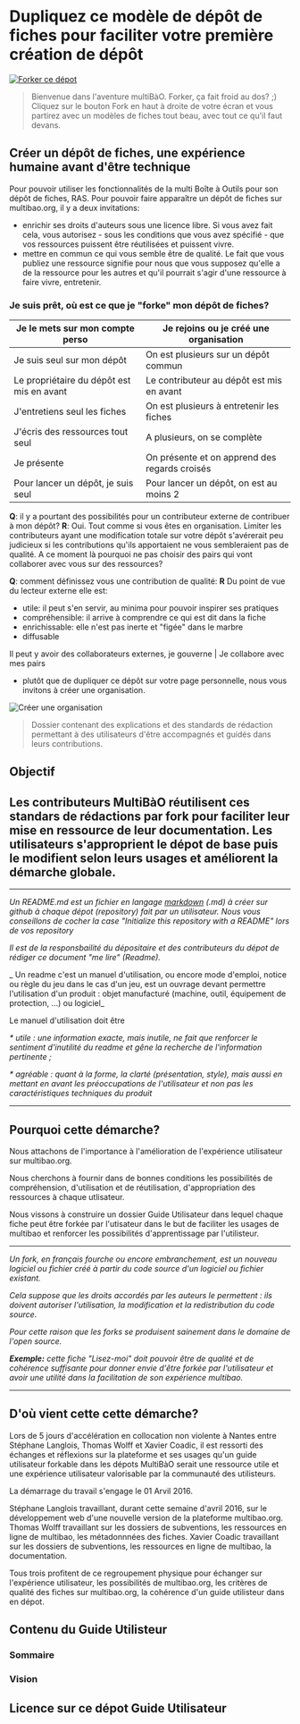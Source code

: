 # Dupliquez ce modèle de dépôt de fiches pour faciliter votre première création de dépôt

[![Forker ce dépot](https://raw.githubusercontent.com/multibao/guideutilisateur/master/media/Scrab.png)](https://github.com/multibao/guideutilisateur#fork-destination-box)

> Bienvenue dans l'aventure multiBàO. Forker, ça fait froid au dos? ;) Cliquez sur le bouton Fork en haut à droite de votre écran et vous partirez avec un modèles de fiches tout beau, avec tout ce qu'il faut devans. 

## Créer un dépôt de fiches, une expérience humaine avant d'être technique

Pour pouvoir utiliser les fonctionnalités de la multi Boîte à Outils pour son dépôt de fiches, RAS.
Pour pouvoir faire apparaître un dépôt de fiches sur multibao.org, il y a deux invitations: 
* enrichir ses droits d'auteurs sous une licence libre. Si vous avez fait cela, vous autorisez - sous les conditions que vous avez spécifié - que vos ressources puissent être réutilisées et puissent vivre. 
* mettre en commun ce qui vous semble être de qualité. Le fait que vous publiez une ressource signifie pour nous que vous supposez qu'elle a de la ressource pour les autres et qu'il pourrait s'agir d'une ressource à faire vivre, entretenir. 

### Je suis prêt, où est ce que je "forke" mon dépôt de fiches? 

Je le mets sur mon compte perso   |   Je rejoins ou je créé une organisation
--------|------
Je suis seul sur mon dépôt   |   On est plusieurs sur un dépôt commun
Le propriétaire du dépôt est mis en avant |   Le contributeur au dépôt est mis en avant
J'entretiens seul les fiches   |   On est plusieurs à entretenir les fiches
J'écris des ressources tout seul  |   A plusieurs, on se complète
Je présente  |   On présente et on apprend des regards croisés
Pour lancer un dépôt, je suis seul   |   Pour lancer un dépôt, on est au moins 2

**Q**: il y a pourtant des possibilités pour un contributeur externe de contribuer à mon dépôt?
**R**: Oui. Tout comme si vous êtes en organisation. Limiter les contributeurs ayant une modification totale sur votre dépôt s'avérerait peu judicieux si les contributions qu'ils apportaient ne vous sembleraient pas de qualité. A ce moment là pourquoi ne pas choisir des pairs qui vont collaborer avec vous sur des ressources? 

**Q**: comment définissez vous une contribution de qualité: 
**R** Du point de vue du lecteur externe elle est: 
* utile: il peut s'en servir, au minima pour pouvoir inspirer ses pratiques
* compréhensible: il arrive à comprendre ce qui est dit dans la fiche
* enrichissable: elle n'est pas inerte et "figée" dans le marbre
* diffusable





Il peut y avoir des collaborateurs externes, je gouverne   |   Je collabore avec mes pairs










* plutôt que de dupliquer ce dépôt sur votre page personnelle, nous vous invitons à créer une organisation. 

![Créer une organisation](https://github.com/multibao/guideutilisateur/blob/master/media/Create%20organization.png?raw=true)






> Dossier contenant des explications et des standards de rédaction permettant à des utilisateurs d'être accompagnés et guidés dans leurs contributions.

## Objectif






Les contributeurs MultiBàO réutilisent ces standars de rédactions par fork pour faciliter leur mise en ressource de leur documentation. 
Les utilisateurs s'approprient  le dépot de base puis le modifient selon leurs usages et améliorent la démarche globale.
-------------------

------------------- 

_Un README.md est un fichier en langage [markdown](https://fr.wikipedia.org/wiki/Markdown) (.md) à créer sur github à chaque dépot (repository) fait par un utilisateur. Nous vous conseillons de cocher la case "Initialize this repository with a README" lors de vos repository_ 
  
_Il est de la responsbailité du dépositaire et des contributeurs du dépot de rédiger ce document "me lire" (Readme)._

_ Un readme c'est un manuel d'utilisation, ou encore mode d'emploi, notice ou règle du jeu dans le cas d'un jeu, est un ouvrage devant permettre l'utilisation d'un produit : objet manufacturé (machine, outil, équipement de protection, …) ou logiciel_


Le manuel d'utilisation doit être 

   _* utile : une information exacte, mais inutile, ne fait que renforcer le sentiment d'inutilité du readme et gêne la recherche de l'information pertinente ;_
   
   _* agréable : quant à la forme, la clarté (présentation, style), mais aussi en mettant en avant les préoccupations de l'utilisateur et non pas les caractéristiques techniques du produit_
   
-------------------    
    
## Pourquoi cette démarche?
Nous attachons de l'importance à l'amélioration de l'expérience utilisateur sur multibao.org.

Nous cherchons à fournir dans de bonnes conditions les possibilités de compréhension, d'utilisation et de réutilisation, d'appropriation des ressources à chaque utlisateur.

Nous vissons à construire un dossier Guide Utilisateur dans lequel chaque fiche peut être forkée par l'utisateur dans le but de faciliter les usages de multibao et renforcer les possibilités d'apprentissage par l'utilisteur.


--------------
_Un fork, en français fourche ou encore embranchement, est un nouveau logiciel ou fichier créé à partir du code source d'un logiciel ou fichier existant._

_Cela suppose que les droits accordés par les auteurs le permettent : ils doivent autoriser l'utilisation, la modification et la redistribution du code source._ 

_Pour cette raison que les forks se produisent sainement dans le domaine de l'open source._

_**Exemple:**_
_cette fiche "Lisez-moi" doit pouvoir être de qualité et de cohérence suffisante pour donner envie d'être forkée par l'utilisateur et avoir une utilité dans la facilitation de son expérience multibao._

-----------------

## D'où vient cette cette démarche?

Lors de 5 jours d'accélération en collocation non violente à Nantes entre Stéphane Langlois, Thomas Wolff et Xavier Coadic, il est ressorti des échanges et réflexions sur la plateforme et ses usages qu'un guide utilisateur forkable dans les dépots MultiBàO serait une ressource utile et une expérience utilisateur valorisable par la communauté des utilisteurs.

La démarrage du travail s'engage le 01 Arvil 2016.

Stéphane Langlois travaillant, durant cette semaine d'avril 2016, sur le développement web d'une nouvelle version de la plateforme multibao.org.
Thomas Wolff travaillant sur les dossiers de subventions, les ressources en ligne de multibao, les métadonnnées des fiches.
Xavier Coadic travaillant sur les dossiers de subventions, les ressources en ligne de multibao, la documentation.

Tous trois profitent de ce regroupement physique pour échanger sur l'expérience utilisateur, les possibilités de multibao.org, les critères de qualité des fiches sur multibao.org, la cohérence d'un guide utilisteur dans en dépot.

## Contenu du Guide Utilisteur

### Sommaire
### Vision

## Licence sur ce dépot Guide Utilisateur
